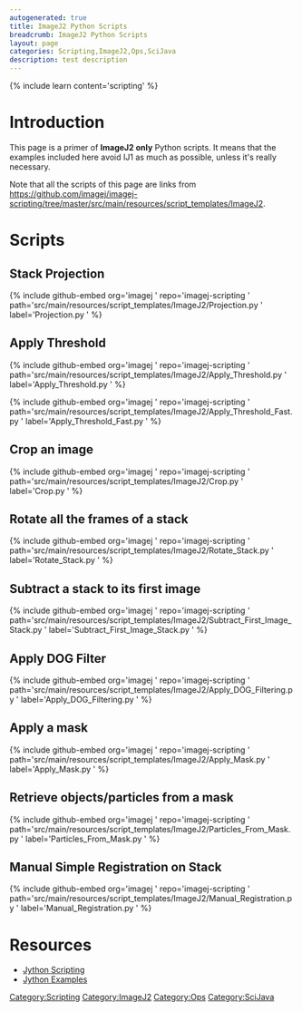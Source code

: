 ```yaml
---
autogenerated: true
title: ImageJ2 Python Scripts
breadcrumb: ImageJ2 Python Scripts
layout: page
categories: Scripting,ImageJ2,Ops,SciJava
description: test description
---
```


{% include learn content='scripting' %}

# Introduction

This page is a primer of **ImageJ2 only** Python scripts. It means that the examples included here avoid IJ1 as much as possible, unless it's really necessary.

Note that all the scripts of this page are links from https://github.com/imagej/imagej-scripting/tree/master/src/main/resources/script_templates/ImageJ2.

# Scripts

## Stack Projection

{% include github-embed org='imagej ' repo='imagej-scripting ' path='src/main/resources/script\_templates/ImageJ2/Projection.py ' label='Projection.py ' %}

## Apply Threshold

{% include github-embed org='imagej ' repo='imagej-scripting ' path='src/main/resources/script\_templates/ImageJ2/Apply\_Threshold.py ' label='Apply\_Threshold.py ' %}

{% include github-embed org='imagej ' repo='imagej-scripting ' path='src/main/resources/script\_templates/ImageJ2/Apply\_Threshold\_Fast.py ' label='Apply\_Threshold\_Fast.py ' %}

## Crop an image

{% include github-embed org='imagej ' repo='imagej-scripting ' path='src/main/resources/script\_templates/ImageJ2/Crop.py ' label='Crop.py ' %}

## Rotate all the frames of a stack

{% include github-embed org='imagej ' repo='imagej-scripting ' path='src/main/resources/script\_templates/ImageJ2/Rotate\_Stack.py ' label='Rotate\_Stack.py ' %}

## Subtract a stack to its first image

{% include github-embed org='imagej ' repo='imagej-scripting ' path='src/main/resources/script\_templates/ImageJ2/Subtract\_First\_Image\_Stack.py ' label='Subtract\_First\_Image\_Stack.py ' %}

## Apply DOG Filter

{% include github-embed org='imagej ' repo='imagej-scripting ' path='src/main/resources/script\_templates/ImageJ2/Apply\_DOG\_Filtering.py ' label='Apply\_DOG\_Filtering.py ' %}

## Apply a mask

{% include github-embed org='imagej ' repo='imagej-scripting ' path='src/main/resources/script\_templates/ImageJ2/Apply\_Mask.py ' label='Apply\_Mask.py ' %}

## Retrieve objects/particles from a mask

{% include github-embed org='imagej ' repo='imagej-scripting ' path='src/main/resources/script\_templates/ImageJ2/Particles\_From\_Mask.py ' label='Particles\_From\_Mask.py ' %}

## Manual Simple Registration on Stack

{% include github-embed org='imagej ' repo='imagej-scripting ' path='src/main/resources/script\_templates/ImageJ2/Manual\_Registration.py ' label='Manual\_Registration.py ' %}

# Resources

  - [Jython Scripting](Jython_Scripting "wikilink")
  - [Jython Examples](Jython_Scripting_Examples "wikilink")

[Category:Scripting](Category_Scripting "wikilink") [Category:ImageJ2](Category_ImageJ2 "wikilink") [Category:Ops](Category_Ops "wikilink") [Category:SciJava](Category_SciJava "wikilink")
